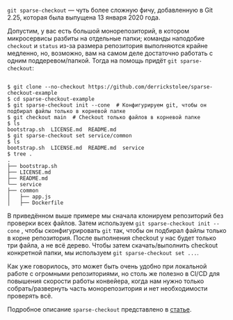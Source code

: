 
`git sparse-checkout` — чуть более сложную фичу, добавленную в Git 2.25, которая была выпущена 13 января 2020 года.

Допустим, у вас есть большой монорепозиторий, в котором микросервисы разбиты на отдельные папки; команды наподобие `checkout` и `status` из-за размера репозитория выполняются крайне медленно, но, возможно, вам на самом деле достаточно работать с одним поддеревом/папкой. Тогда на помощь придёт `git sparse-checkout`:

```shell

$ git clone --no-checkout https://github.com/derrickstolee/sparse-checkout-example
$ cd sparse-checkout-example
$ git sparse-checkout init --cone  # Конфигурируем git, чтобы он подбирал файлы только в корневой папке
$ git checkout main  # Checkout только файлов в корневой папке
$ ls
bootstrap.sh  LICENSE.md  README.md
$ git sparse-checkout set service/common
$ ls
bootstrap.sh  LICENSE.md  README.md  service
$ tree .
.
├── bootstrap.sh
├── LICENSE.md
├── README.md
└── service
├── common
│   ├── app.js
│   ├── Dockerfile

```

В приведённом выше примере мы сначала клонируем репозиторий без проверки всех файлов. Затем используем `git sparse-checkout init --cone` , чтобы сконфигурировать `git` так, чтобы он подбирал файлы только в корне репозитория. После выполнения checkout у нас будет только три файла, а не всё дерево. Чтобы затем скачать/выполнить checkout конкретной папки, мы используем `git sparse-checkout set ...`.

Как уже говорилось, это может быть очень удобно при локальной работе с огромными репозиториями, но столь же полезно в CI/CD для повышения скорости работы конвейера, когда нам нужно только собрать/развернуть часть монорепозитория и нет необходимости проверять всё.

Подробное описание `sparse-checkout` представлено в [статье](https://github.blog/2020-01-17-bring-your-monorepo-down-to-size-with-sparse-checkout/).